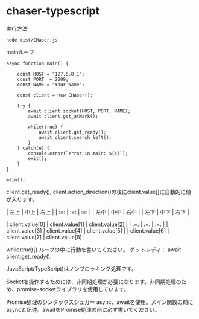 # chaser-typescript

実行方法
```TypeScript:実行方法
node dist/CHaser.js
```

mainループ
```TypeScript:main()
async function main() {

    const HOST = "127.0.0.1";
    const PORT  = 2009;
    const NAME = "Your Name";
    
    const client = new CHaser();
    
    try {
        await client.socket(HOST, PORT, NAME);
        await client.get_atMark();

        while(true) {
            await client.get_ready();
            await client.search_left();
        }
    } catch(e) {
        console.error(`error in main: ${e}`);
        exit();
    }
}

main();
```

client.get_ready(), client.action_direction()の後にclient.value[]に自動的に値が入ります。

| 左上 | 中上 | 右上 |
| :=: | :=: | :=: |
| 左中 | 中中 | 右中 |
| 左下 | 中下 | 右下 |

| client.value[0] | client.value[1] | client.value[2] |
| :=: | :=: | :=: |
| client.value[3] | client.value[4] | client.value[5] |
| client.value[6] | client.value[7] | client.value[8] |


while(true){} ループの中に行動を書いてください。
ゲットレディ： await client.get_ready();

JavaScript(TypeScript)はノンブロッキング処理です。

Socketを操作するためには、非同期処理が必要になります。非同期処理のため、promise-socketライブラリを使用しています。

Promise処理のシンタックスシュガー async、awaitを使用。メイン関数の前にasyncと記述。awaitをPromise処理の前に必ず書いてください。

